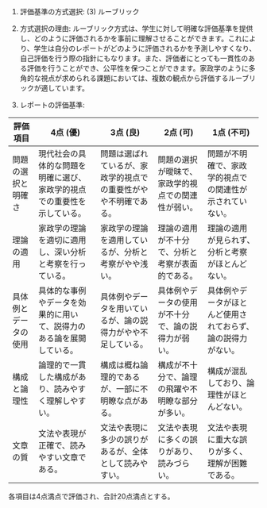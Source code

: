 1. 評価基準の方式選択: (3) ルーブリック

2. 方式選択の理由:
ルーブリック方式は、学生に対して明確な評価基準を提供し、どのように評価されるかを事前に理解させることができます。これにより、学生は自分のレポートがどのように評価されるかを予測しやすくなり、自己評価を行う際の指針にもなります。また、評価者にとっても一貫性のある評価を行うことができ、公平性を保つことができます。家政学のように多角的な視点が求められる課題においては、複数の観点から評価するルーブリックが適しています。

3. レポートの評価基準:

| 評価項目           | 4点 (優)                                                                 | 3点 (良)                                                               | 2点 (可)                                                               | 1点 (不可)                                                             |
|--------------------|---------------------------------------------------------------------------|------------------------------------------------------------------------|------------------------------------------------------------------------|------------------------------------------------------------------------|
| 問題の選択と明確さ | 現代社会の具体的な問題を明確に選び、家政学的視点での重要性を示している。 | 問題は選ばれているが、家政学的視点での重要性がやや不明確である。     | 問題の選択が曖昧で、家政学的視点での関連性が弱い。                   | 問題が不明確で、家政学的視点での関連性が示されていない。             |
| 理論の適用         | 家政学の理論を適切に適用し、深い分析と考察を行っている。                 | 家政学の理論を適用しているが、分析と考察がやや浅い。                   | 理論の適用が不十分で、分析と考察が表面的である。                     | 理論の適用が見られず、分析と考察がほとんどない。                     |
| 具体例とデータの使用 | 具体的な事例やデータを効果的に用いて、説得力のある論を展開している。     | 具体例やデータを用いているが、論の説得力がやや不足している。           | 具体例やデータの使用が不十分で、論の説得力が弱い。                   | 具体例やデータがほとんど使用されておらず、論の説得力がない。         |
| 構成と論理性       | 論理的で一貫した構成があり、読みやすく理解しやすい。                     | 構成は概ね論理的であるが、一部に不明瞭な点がある。                     | 構成が不十分で、論理の飛躍や不明瞭な部分が多い。                     | 構成が混乱しており、論理性がほとんどない。                           |
| 文章の質           | 文法や表現が正確で、読みやすい文章である。                               | 文法や表現に多少の誤りがあるが、全体として読みやすい。                 | 文法や表現に多くの誤りがあり、読みづらい。                           | 文法や表現に重大な誤りが多く、理解が困難である。                     |

各項目は4点満点で評価され、合計20点満点とする。